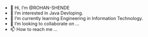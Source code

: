 - 👋 Hi, I’m @ROHAN-SHENDE
- 👀 I’m interested in Java Devloping.
- 🌱 I’m currently learning Engineering in Information Technology.
- 💞️ I’m looking to collaborate on ...
- 📫 How to reach me ...

<!---
ROHAN-SHENDE/ROHAN-SHENDE is a ✨ special ✨ repository because its `README.md` (this file) appears on your GitHub profile.
You can click the Preview link to take a look at your changes.
--->
